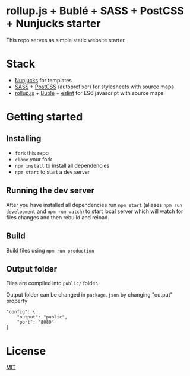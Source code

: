 # rollup.js + Bublé + SASS + PostCSS + Nunjucks starter

This repo serves as simple static website starter.

# Stack

* [Nunjucks](https://mozilla.github.io/nunjucks/) for templates
* [SASS](http://sass-lang.com/) + [PostCSS](http://postcss.org/) (autoprefixer) for stylesheets with source maps
* [rollup.js](http://rollupjs.org/) + [Bublé](https://gitlab.com/Rich-Harris/buble) + [eslint](https://eslint.org/) for ES6 javascript with source maps

# Getting started

## Installing

* ```fork``` this repo
* ```clone``` your fork
* ```npm install``` to install all dependencies
* ```npm start``` to start a dev server

## Running the dev server

After you have installed all dependencies run ```npm start``` (aliases ```npm run development``` and ```npm run watch```) to start local server which will watch for files changes and then rebuild and reload.

## Build

Build files using ```npm run production```

## Output folder

Files are compiled into ```public/``` folder.

Output folder can be changed in ```package.json``` by changing "output" property

    "config": {
        "output": "public",
        "port": "8080"
    }

# License
[MIT](/LICENSE)
